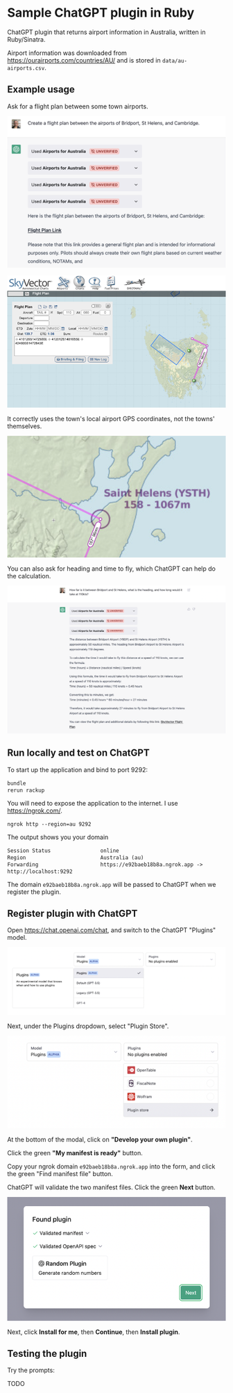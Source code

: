 # Sample ChatGPT plugin in Ruby

ChatGPT plugin that returns airport information in Australia, written in Ruby/Sinatra.

Airport information was downloaded from <https://ourairports.com/countries/AU/> and is stored in `data/au-airports.csv`.

## Example usage

Ask for a flight plan between some town airports.

![flight-plan](docs/demo-chatgpt-flight-plan.png)

![skyvector](docs/demo-flight-plan-skyvector.png)

It correctly uses the town's local airport GPS coordinates, not the towns' themselves.

![sthelens](docs/demo-correctly-using-airport-coords.png)

You can also ask for heading and time to fly, which ChatGPT can help do the calculation.

![duration](docs/demo-distance-heading.png)

## Run locally and test on ChatGPT

To start up the application and bind to port 9292:

```plain
bundle
rerun rackup
```

You will need to expose the application to the internet. I use <https://ngrok.com/>.

```plain
ngrok http --region=au 9292
```

The output shows you your domain

```plain
Session Status                online
Region                        Australia (au)
Forwarding                    https://e92baeb18b8a.ngrok.app -> http://localhost:9292
```

The domain `e92baeb18b8a.ngrok.app` will be passed to ChatGPT when we register the plugin.

## Register plugin with ChatGPT

Open <https://chat.openai.com/chat>, and switch to the ChatGPT "Plugins" model.

![setup-model-plugins](docs/setup-model-plugins.png)

Next, under the Plugins dropdown, select "Plugin Store".

![setup-open-plugin-store](docs/setup-open-plugin-store.png)

At the bottom of the modal, click on **"Develop your own plugin"**.

Click the green **"My manifest is ready"** button.

Copy your ngrok domain `e92baeb18b8a.ngrok.app` into the form, and click the green "Find manifest file" button.

ChatGPT will validate the two manifest files. Click the green **Next** button.

![setup-validate-manifests](docs/setup-validate-manifests.png)

Next, click **Install for me**, then **Continue**, then **Install plugin**.

## Testing the plugin

Try the prompts:

TODO

